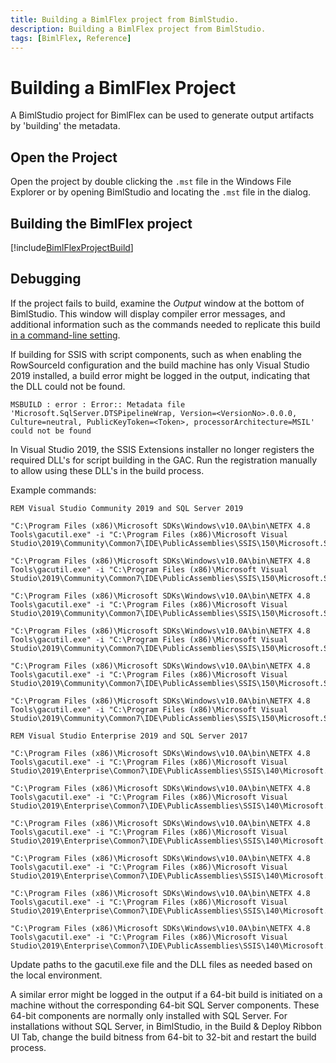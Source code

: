```yaml
---
title: Building a BimlFlex project from BimlStudio.
description: Building a BimlFlex project from BimlStudio.
tags: [BimlFlex, Reference]
---
```

# Building a BimlFlex Project

A BimlStudio project for BimlFlex can be used to generate output artifacts by 'building' the metadata.

## Open the Project

Open the project by double clicking the `.mst` file in the Windows File Explorer or by opening BimlStudio and locating the `.mst` file in the dialog.

## Building the BimlFlex project

[!include[BimlFlexProjectBuild](_incl-header-bimlstudio-project-build.md)]

## Debugging

If the project fails to build, examine the *Output* window at the bottom of BimlStudio.
This window will display compiler error messages, and additional information such as the commands needed to replicate this build [in a command-line setting](bimlflex-command-line-build).

If building for SSIS with script components, such as when enabling the RowSourceId configuration and the build machine has only Visual Studio 2019 installed, a build error might be logged in the output, indicating that the DLL could not be found.

`MSBUILD : error : Error:: Metadata file 'Microsoft.SqlServer.DTSPipelineWrap, Version=<VersionNo>.0.0.0, Culture=neutral, PublicKeyToken=<Token>, processorArchitecture=MSIL' could not be found`

In Visual Studio 2019, the SSIS Extensions installer no longer registers the required DLL's for script building in the GAC. Run the registration manually to allow using these DLL's in the build process.

Example commands:

```dos
REM Visual Studio Community 2019 and SQL Server 2019

"C:\Program Files (x86)\Microsoft SDKs\Windows\v10.0A\bin\NETFX 4.8 Tools\gacutil.exe" -i "C:\Program Files (x86)\Microsoft Visual Studio\2019\Community\Common7\IDE\PublicAssemblies\SSIS\150\Microsoft.SqlServer.DTSPipelineWrap.dll"

"C:\Program Files (x86)\Microsoft SDKs\Windows\v10.0A\bin\NETFX 4.8 Tools\gacutil.exe" -i "C:\Program Files (x86)\Microsoft Visual Studio\2019\Community\Common7\IDE\PublicAssemblies\SSIS\150\Microsoft.SqlServer.DTSRuntimeWrap.dll"

"C:\Program Files (x86)\Microsoft SDKs\Windows\v10.0A\bin\NETFX 4.8 Tools\gacutil.exe" -i "C:\Program Files (x86)\Microsoft Visual Studio\2019\Community\Common7\IDE\PublicAssemblies\SSIS\150\Microsoft.SqlServer.ManagedDTS.dll"

"C:\Program Files (x86)\Microsoft SDKs\Windows\v10.0A\bin\NETFX 4.8 Tools\gacutil.exe" -i "C:\Program Files (x86)\Microsoft Visual Studio\2019\Community\Common7\IDE\PublicAssemblies\SSIS\150\Microsoft.SqlServer.PipelineHost.dll"

"C:\Program Files (x86)\Microsoft SDKs\Windows\v10.0A\bin\NETFX 4.8 Tools\gacutil.exe" -i "C:\Program Files (x86)\Microsoft Visual Studio\2019\Community\Common7\IDE\PublicAssemblies\SSIS\150\Microsoft.SqlServer.ScriptTask.dll"

"C:\Program Files (x86)\Microsoft SDKs\Windows\v10.0A\bin\NETFX 4.8 Tools\gacutil.exe" -i "C:\Program Files (x86)\Microsoft Visual Studio\2019\Community\Common7\IDE\PublicAssemblies\SSIS\150\Microsoft.SqlServer.TxScript.dll"

REM Visual Studio Enterprise 2019 and SQL Server 2017

"C:\Program Files (x86)\Microsoft SDKs\Windows\v10.0A\bin\NETFX 4.8 Tools\gacutil.exe" -i "C:\Program Files (x86)\Microsoft Visual Studio\2019\Enterprise\Common7\IDE\PublicAssemblies\SSIS\140\Microsoft.SqlServer.DTSPipelineWrap.dll"

"C:\Program Files (x86)\Microsoft SDKs\Windows\v10.0A\bin\NETFX 4.8 Tools\gacutil.exe" -i "C:\Program Files (x86)\Microsoft Visual Studio\2019\Enterprise\Common7\IDE\PublicAssemblies\SSIS\140\Microsoft.SqlServer.DTSRuntimeWrap.dll"

"C:\Program Files (x86)\Microsoft SDKs\Windows\v10.0A\bin\NETFX 4.8 Tools\gacutil.exe" -i "C:\Program Files (x86)\Microsoft Visual Studio\2019\Enterprise\Common7\IDE\PublicAssemblies\SSIS\140\Microsoft.SqlServer.ManagedDTS.dll"

"C:\Program Files (x86)\Microsoft SDKs\Windows\v10.0A\bin\NETFX 4.8 Tools\gacutil.exe" -i "C:\Program Files (x86)\Microsoft Visual Studio\2019\Enterprise\Common7\IDE\PublicAssemblies\SSIS\140\Microsoft.SqlServer.PipelineHost.dll"

"C:\Program Files (x86)\Microsoft SDKs\Windows\v10.0A\bin\NETFX 4.8 Tools\gacutil.exe" -i "C:\Program Files (x86)\Microsoft Visual Studio\2019\Enterprise\Common7\IDE\PublicAssemblies\SSIS\140\Microsoft.SqlServer.ScriptTask.dll"

"C:\Program Files (x86)\Microsoft SDKs\Windows\v10.0A\bin\NETFX 4.8 Tools\gacutil.exe" -i "C:\Program Files (x86)\Microsoft Visual Studio\2019\Enterprise\Common7\IDE\PublicAssemblies\SSIS\140\Microsoft.SqlServer.TxScript.dll"
```

Update paths to the gacutil.exe file and the DLL files as needed based on the local environment.

A similar error might be logged in the output if a 64-bit build is initiated on a machine without the corresponding 64-bit SQL Server components. These 64-bit components are normally only installed with SQL Server. For installations without SQL Server, in BimlStudio, in the Build & Deploy Ribbon UI Tab, change the build bitness from 64-bit to 32-bit and restart the build process.
